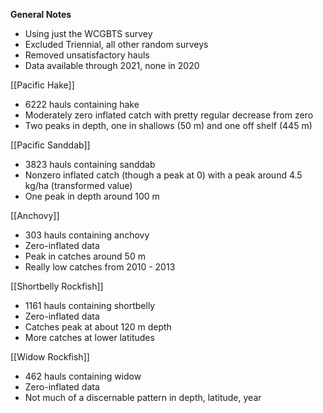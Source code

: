 **General Notes**
- Using just the WCGBTS survey
- Excluded Triennial, all other random surveys
- Removed unsatisfactory hauls
- Data available through 2021, none in 2020


[[Pacific Hake]]
- 6222 hauls containing hake
- Moderately zero inflated catch with pretty regular decrease from zero
- Two peaks in depth, one in shallows (50 m) and one off shelf (445 m)

[[Pacific Sanddab]]
- 3823 hauls containing sanddab
- Nonzero inflated catch (though a peak at 0) with a peak around 4.5 kg/ha (transformed value)
- One peak in depth around 100 m

[[Anchovy]]
- 303 hauls containing anchovy
- Zero-inflated data
- Peak in catches around 50 m
- Really low catches from 2010 - 2013

[[Shortbelly Rockfish]]
- 1161 hauls containing shortbelly
- Zero-inflated data
- Catches peak at about 120 m depth
- More catches at lower latitudes

[[Widow Rockfish]]
- 462 hauls containing widow
- Zero-inflated data
- Not much of a discernable pattern in depth, latitude, year